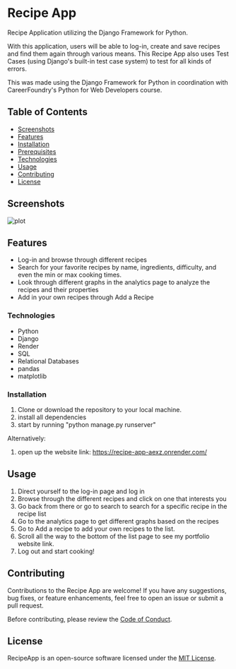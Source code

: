 # Recipe App
 Recipe Application utilizing the Django Framework for Python.
 
 With this application, users will be able to log-in, create and save recipes and find them again through various means.
 This Recipe App also uses Test Cases (using Django's built-in test case system) to test for all kinds of errors.

 This was made using the Django Framework for Python in coordination with CareerFoundry's Python for Web Developers course.

## Table of Contents

- [Screenshots](#screenshots)
- [Features](#features)
- [Installation](#installation)
- [Prerequisites](#prerequisites)
- [Technologies](#technologies)
- [Usage](#usage)
- [Contributing](#contributing)
- [License](#license)


## Screenshots
![plot](https://github.com/lazyjinn1/Recipe-App/blob/main/media/gif.gif)

## Features

- Log-in and browse through different recipes
- Search for your favorite recipes by name, ingredients, difficulty, and even the min or max cooking times.
- Look through different graphs in the analytics page to analyze the recipes and their properties
- Add in your own recipes through Add a Recipe

### Technologies
* Python
* Django
* Render
* SQL
* Relational Databases
* pandas
* matplotlib

### Installation

1. Clone or download the repository to your local machine.
2. install all dependencies
3. start by running "python manage.py runserver"

Alternatively:
1. open up the website link: https://recipe-app-aexz.onrender.com/

## Usage

1. Direct yourself to the log-in page and log in
2. Browse through the different recipes and click on one that interests you
3. Go back from there or go to search to search for a specific recipe in the recipe list
4. Go to the analytics page to get different graphs based on the recipes
5. Go to Add a recipe to add your own recipes to the list.
6. Scroll all the way to the bottom of the list page to see my portfolio website link.
7. Log out and start cooking!

## Contributing

Contributions to the Recipe App are welcome! If you have any suggestions, bug fixes, or feature enhancements, feel free to open an issue or submit a pull request.

Before contributing, please review the [Code of Conduct](CODE_OF_CONDUCT.md).

## License

RecipeApp is an open-source software licensed under the [MIT License](LICENSE).

